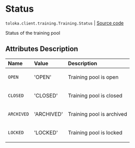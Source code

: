 # Status
`toloka.client.training.Training.Status` | [Source code](https://github.com/Toloka/toloka-kit/blob/v1.0.2/src/client/training.py#L70)

Status of the training pool

## Attributes Description

| Name | Value | Description |
| :------| :-----------| :----------| 
`OPEN`|'OPEN'|<p>Training pool is open</p>
`CLOSED`|'CLOSED'|<p>Training pool is closed</p>
`ARCHIVED`|'ARCHIVED'|<p>Training pool is archived</p>
`LOCKED`|'LOCKED'|<p>Training pool is locked</p>
